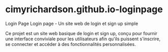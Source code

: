 # cimyrichardson.github.io-loginpage

Login Page
Login page - Un site web de login et sign up simple

Ce projet est un site web basique de login et sign up, conçu pour fournir une interface conviviale pour les utilisateurs afin qu'ils puissent s'inscrire, se connecter et accéder à des fonctionnalités personnalisées.

